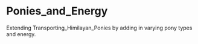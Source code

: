 # Ponies_and_Energy
Extending Transporting_Himilayan_Ponies by adding in varying pony types and energy.
